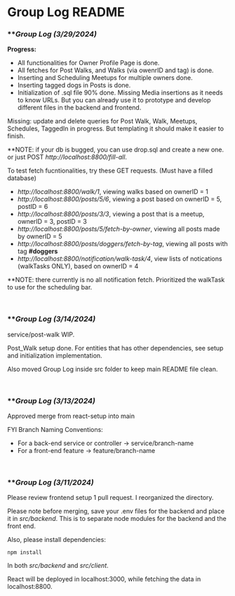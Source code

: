# Group Log README


### \*\*_Group Log (3/29/2024)_

**Progress:**
- All functionalities for Owner Profile Page is done.
- All fetches for Post Walks, and Walks (via owenrID and tag) is done.
- Inserting and Scheduling Meetups for multiple owners done.
- Inserting tagged dogs in Posts is done.
- Initialization of .sql file 90% done. Missing Media insertions as it needs to know URLs. But you can already use it to prototype and develop different files in the backend and frontend.

Missing: update and delete queries for Post Walk, Walk, Meetups, Schedules, TaggedIn in progress. But templating it should make it easier to finish.

**NOTE: if your db is bugged, you can use drop.sql and create a new one. or just POST _http://localhost:8800/fill-all_.

To test fetch fucntionalities, try these GET requests. (Must have a filled database)
- _http://localhost:8800/walk/1_, viewing walks based on ownerID = 1
- _http://localhost:8800/posts/5/6_, viewing a post based on ownerID = 5, postID = 6
- _http://localhost:8800/posts/3/3_, viewing a post that is a meetup, ownerID = 3, postID = 3
- _http://localhost:8800/posts/5/fetch-by-owner_, viewing all posts made by ownerID = 5
- _http://localhost:8800/posts/doggers/fetch-by-tag_, viewing all posts with tag **#doggers**
- _http://localhost:8800/notification/walk-task/4_, view lists of notications (walkTasks ONLY), based on ownerID = 4

**NOTE: there currently is no all notification fetch. Prioritized the walkTask to use for the scheduling bar.

<br>

### \*\*_Group Log (3/14/2024)_

service/post-walk WIP.

Post_Walk setup done. For entities that has other dependencies, see
setup and initialization implementation.

Also moved Group Log inside src folder to keep main README file clean.

<br>

### \*\*_Group Log (3/13/2024)_

Approved merge from react-setup into main

FYI Branch Naming Conventions:

- For a back-end service or controller -> service/branch-name
- For a front-end feature -> feature/branch-name

<br>

### \*\*_Group Log (3/11/2024)_

Please review frontend setup 1 pull request. I reorganized the directory.

Please note before merging, save your .env files for the backend and place it in _src/backend_. This is to separate node modules for the backend and the front end.

Also, please install dependencies:

```
npm install

```

In both _src/backend_ and _src/client_.

React will be deployed in localhost:3000, while fetching the data in localhost:8800.
